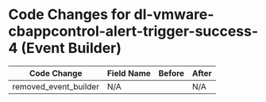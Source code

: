 # Code Changes for dl-vmware-cbappcontrol-alert-trigger-success-4 (Event Builder)

| Code Change | Field Name | Before | After |
|-------------|------------|--------|-------|
| removed_event_builder | N/A |  | N/A |